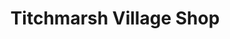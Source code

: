 ---
title: "Titchmarsh Village Shop"
url: /kettering/titchmarsh-village-shop/
shop: Lebensmittel
---